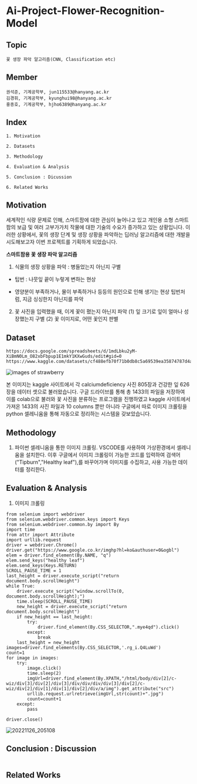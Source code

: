 # Ai-Project-Flower-Recognition-Model
## Topic
```
꽃 생장 파악 알고리즘(CNN, Classification etc)
```
## Member
```
권석준, 기계공학부, jun115533@hanyang.ac.kr
김경휘, 기계공학부, kyunghui98@hanyang.ac.kr
홍종호, 기계공학부, hjho6389@hanyang.ac.kr
```
## Index
```
1. Motivation

2. Datasets

3. Methodology

4. Evaluation & Analysis

5. Conclusion : Dicussion

6. Related Works
```
## Motivation
세계적인 식량 문제로 인해, 스마트팜에 대한 관심이 늘어나고 있고 개인용 소형 스마트팜의 보급 및 여러 고부가가치 작물에 대한 기술의 수요가 증가하고 있는 상황입니다.
이러한 상황에서, 꽃의 생장 단계 및 생장 상황을 파악하는 딥러닝 알고리즘에 대한 개발을 시도해보고자 이번 프로젝트를 기획하게 되었습니다.

**스마트팜용 꽃 생장 파악 알고리즘**
1. 식물의 생장 상황을 파악 : 병들었는지 아닌지 구별
* 팁번 : 나뭇잎 끝이 누렇게 변하는 현상
- 영양분이 부족하거나, 물이 부족하거나 등등의 원인으로 인해 생기는 현상 팁번처럼, 지금 싱싱한지 아닌지를 파악 

2. 꽃 사진을 입력했을 때, 이게 꽃이 폈는지 아닌지 파악
(1) 잎 크기로 잎이 얼마나 성장했는지 구별
(2) 꽃 이미지로, 어떤 꽃인지 판별

## Dataset
```
https://docs.google.com/spreadsheets/d/1mdLbku2yM-XiBmN0Lm_O82xbFbpup1E1mkY1KXwGuds/edit#gid=0
https://www.kaggle.com/datasets/cf488efb70f71b0db8c5a69539ea35874787d4a4ab835126168e7af1723418d7
```
![images of strawberry](https://user-images.githubusercontent.com/117802301/204216971-6f71729a-33cc-4101-af74-6cf7dbff3470.png)

본 이미지는 kaggle 사이트에서 각 calciumdeficiency 사진 805장과 건강한 잎 626장을 데이터 셋으로 불러왔습니다. 
구글 드라이브를 통해 총 1433의 파일을 저장하여 이를 colab으로 불러와 꽃 사진을 분류하는 프로그램을 진행하였고 kaggle 사이트에서 가져온 1433의 사진 파일과 10 columns 뿐만 아니라
구글에서 따로 이미지 크롤링을 python 셀레니움을 통해 자동으로 정리하는 시스템을 갖보았습니다.

## Methodology
1) 파이썬 셀레니움을 통한 이미지 크롤링.
VSCODE를 사용하여 가상환경에서 셀레니움을 설치한다. 이후 구글에서 이미지 크롤링이 가능한 코드를 입력하여 검색어("Tipburn","Healthy leaf"),를 바꾸어가며 이미지를 수집하고, 사용 가능한 데이터를 정리한다.
## Evaluation & Analysis
1) 이미지 크롤링
```
from selenium import webdriver
from selenium.webdriver.common.keys import Keys
from selenium.webdriver.common.by import By
import time
from attr import Attribute
import urllib.request
driver = webdriver.Chrome()
driver.get("https://www.google.co.kr/imghp?hl=ko&authuser=0&ogbl")
elem = driver.find_element(By.NAME, "q")
elem.send_keys("healthy leaf")
elem.send_keys(Keys.RETURN)
SCROLL_PAUSE_TIME = 1
last_height = driver.execute_script("return document.body.scrollHeight")
while True:
    driver.execute_script("window.scrollTo(0, document.body.scrollHeight);")
    time.sleep(SCROLL_PAUSE_TIME)
    new_height = driver.execute_script("return document.body.scrollHeight")
    if new_height == last_height:
        try:
            driver.find_element(By.CSS_SELECTOR,".mye4qd").click()
        except:
            break
    last_height = new_height
images=driver.find_elements(By.CSS_SELECTOR,'.rg_i.Q4LuWd')
count=1
for image in images:
    try:
        image.click()
        time.sleep(2)
        imgUrl=driver.find_element(By.XPATH,"/html/body/div[2]/c-wiz/div[3]/div[2]/div[3]/div/div/div/div[3]/div[2]/c-wiz/div[2]/div[1]/div[1]/div[2]/div/a/img").get_attribute("src")
        urllib.request.urlretrieve(imgUrl,str(count)+".jpg")
        count=count+1
    except:
        pass
    
driver.close()
```
![20221126_205108](https://user-images.githubusercontent.com/117706557/204087357-12888ceb-1214-4917-9bcd-086558420832.png)

## Conclusion : Discussion
```
```
## Related Works
